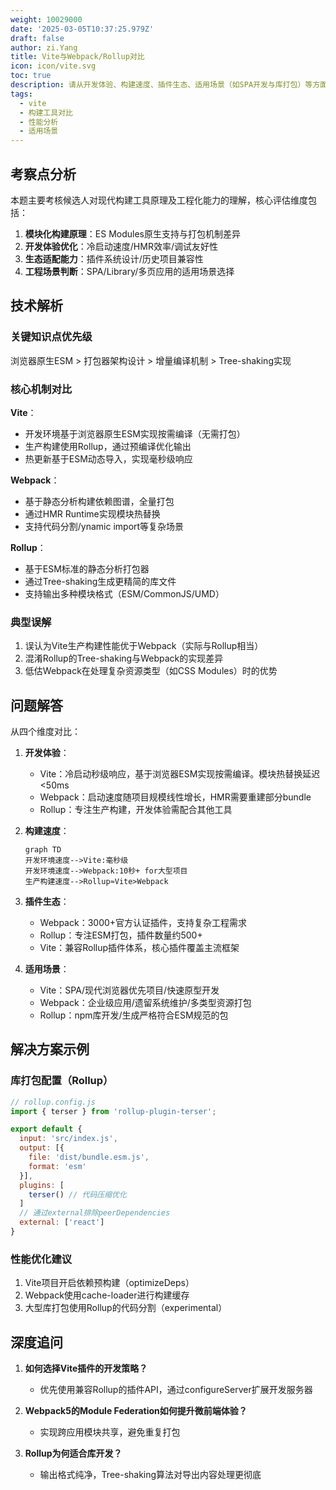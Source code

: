 ```yaml
---
weight: 10029000
date: '2025-03-05T10:37:25.979Z'
draft: false
author: zi.Yang
title: Vite与Webpack/Rollup对比
icon: icon/vite.svg
toc: true
description: 请从开发体验、构建速度、插件生态、适用场景（如SPA开发与库打包）等方面对比Vite、Webpack和Rollup的优缺点，并说明各自的核心适用场景？
tags:
  - vite
  - 构建工具对比
  - 性能分析
  - 适用场景
---
```


## 考察点分析

本题主要考核候选人对现代构建工具原理及工程化能力的理解，核心评估维度包括：

1. **模块化构建原理**：ES Modules原生支持与打包机制差异
2. **开发体验优化**：冷启动速度/HMR效率/调试友好性
3. **生态适配能力**：插件系统设计/历史项目兼容性
4. **工程场景判断**：SPA/Library/多页应用的适用场景选择

## 技术解析

### 关键知识点优先级

浏览器原生ESM > 打包器架构设计 > 增量编译机制 > Tree-shaking实现

### 核心机制对比

**Vite**：

- 开发环境基于浏览器原生ESM实现按需编译（无需打包）
- 生产构建使用Rollup，通过预编译优化输出
- 热更新基于ESM动态导入，实现毫秒级响应

**Webpack**：

- 基于静态分析构建依赖图谱，全量打包
- 通过HMR Runtime实现模块热替换
- 支持代码分割/ynamic import等复杂场景

**Rollup**：

- 基于ESM标准的静态分析打包器
- 通过Tree-shaking生成更精简的库文件
- 支持输出多种模块格式（ESM/CommonJS/UMD）

### 典型误解

1. 误认为Vite生产构建性能优于Webpack（实际与Rollup相当）
2. 混淆Rollup的Tree-shaking与Webpack的实现差异
3. 低估Webpack在处理复杂资源类型（如CSS Modules）时的优势

## 问题解答

从四个维度对比：

1. **开发体验**：
   - Vite：冷启动秒级响应，基于浏览器ESM实现按需编译。模块热替换延迟<50ms
   - Webpack：启动速度随项目规模线性增长，HMR需要重建部分bundle
   - Rollup：专注生产构建，开发体验需配合其他工具

2. **构建速度**：

   ```mermaid
   graph TD
   开发环境速度-->Vite:毫秒级
   开发环境速度-->Webpack:10秒+ for大型项目
   生产构建速度-->Rollup≈Vite>Webpack
   ```

3. **插件生态**：
   - Webpack：3000+官方认证插件，支持复杂工程需求
   - Rollup：专注ESM打包，插件数量约500+
   - Vite：兼容Rollup插件体系，核心插件覆盖主流框架

4. **适用场景**：
   - Vite：SPA/现代浏览器优先项目/快速原型开发
   - Webpack：企业级应用/遗留系统维护/多类型资源打包
   - Rollup：npm库开发/生成严格符合ESM规范的包

## 解决方案示例

### 库打包配置（Rollup）

```javascript
// rollup.config.js
import { terser } from 'rollup-plugin-terser';

export default {
  input: 'src/index.js',
  output: [{
    file: 'dist/bundle.esm.js',
    format: 'esm'
  }],
  plugins: [
    terser() // 代码压缩优化
  ]
  // 通过external排除peerDependencies
  external: ['react'] 
}
```

### 性能优化建议

1. Vite项目开启依赖预构建（optimizeDeps）
2. Webpack使用cache-loader进行构建缓存
3. 大型库打包使用Rollup的代码分割（experimental）

## 深度追问

1. **如何选择Vite插件的开发策略？**
   - 优先使用兼容Rollup的插件API，通过configureServer扩展开发服务器

2. **Webpack5的Module Federation如何提升微前端体验？**
   - 实现跨应用模块共享，避免重复打包

3. **Rollup为何适合库开发？**
   - 输出格式纯净，Tree-shaking算法对导出内容处理更彻底
